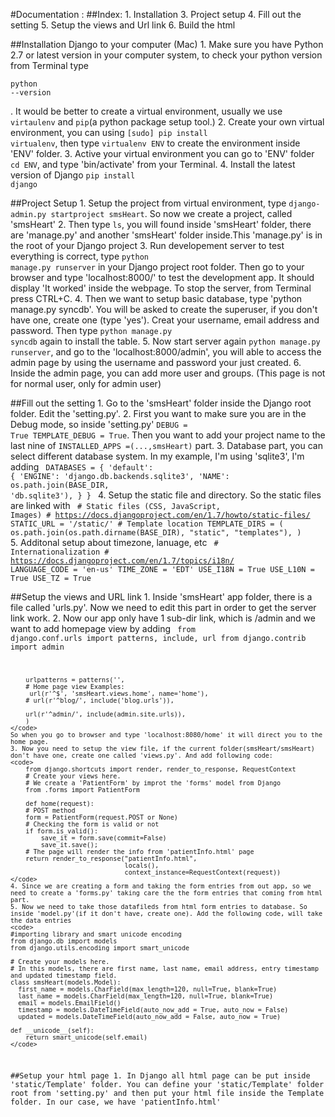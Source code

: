 
#Documentation :
##Index:
    1.	Installation 
    3.	Project setup
    4.	Fill out the setting
    5.  Setup the views and Url link
    6.	Build the html



##Installation Django to your computer (Mac)
    1. Make sure you have Python 2.7 or latest version in your computer system, to check your python version from Terminal type <pre><code>python --version</code></pre>. It would be better to create a virtual environment, usually we use <code>virtaulenv</code> and <code>pip</code>(a python package setup tool.)
    2. Create your own virtual environment, you can using <code>[sudo] pip install virtualenv</code>, then type <code>virtualenv ENV</code> to create the environment inside 'ENV' folder. 
    3. Active your virtual environment you can go to 'ENV' folder <code>cd ENV</code>, and type 'bin/activate' from your Terminal.
    4. Install the latest version of Django <code>pip install django</code>

##Project Setup
    1. Setup the project from virtual environment, type <code>django-admin.py startproject smsHeart</code>. So now we create a project, called 'smsHeart'
    2. Then type <code>ls</code>, you will found inside 'smsHeart' folder, there are 'manage.py' and another 'smsHeart' folder inside.This 'manage.py' is in the root of your Django project
    3. Run developement server to test everything is correct, type <code>python manage.py runserver</code> in your Django project root folder. Then go to your browser and type 'localhost:8000/' to test the development app. It should display 'It worked' inside the webpage. To stop the server, from Terminal press CTRL+C.
    4. Then we want to setup basic database, type 'python manage.py syncdb'. You will be asked to create the superuser, if you don't have one, create one (type 'yes'). Creat your username, email address and password. Then type <code>python manage.py syncdb</code> again to install the table.
    5. Now start server again <code>python manage.py runserver</code>, and go to the 'localhost:8000/admin', you will able to access the admin page by using the username and password your just created.
    6. Inside the admin page, you can add more user and groups. (This page is not for normal user, only for admin user)

##Fill out the setting
    1. Go to the 'smsHeart' folder inside the Django root folder. Edit the 'setting.py'. 
    2. First you want to make sure you are in the Debug mode, so inside 'setting.py' <code>DEBUG = True TEMPLATE_DEBUG = True</code>. Then you want to add your project name to the last nine of <code>INSTALLED_APPS =(...,smsHeart)</code> part.
    3. Database part, you can select different database system. In my example, I'm using 'sqlite3', I'm adding 
    <code>
        DATABASES = {
        'default': {
            'ENGINE': 'django.db.backends.sqlite3',
            'NAME': os.path.join(BASE_DIR, 'db.sqlite3'),
         }
        }
    </code>
    4. Setup the static file and directory. So the static files are linked with 
    <code>
        # Static files (CSS, JavaScript, Images)
        # https://docs.djangoproject.com/en/1.7/howto/static-files/
        STATIC_URL = '/static/'
        # Template location
        TEMPLATE_DIRS = (
        os.path.join(os.path.dirname(BASE_DIR), "static", "templates"),
        )
    </code>
    5. Additonal setup about timezone, lanuage, etc
    <code>
        # Internationalization
        # https://docs.djangoproject.com/en/1.7/topics/i18n/
        LANGUAGE_CODE = 'en-us'
        TIME_ZONE = 'EDT'
        USE_I18N = True
        USE_L10N = True
        USE_TZ = True
    </code>

##Setup the views and URL link
    1. Inside 'smsHeart' app folder, there is a file called 'urls.py'. Now we need to edit this part in order to get the server link work.
    2. Now our app only have 1 sub-dir link, which is /admin and we want to add homepage view by adding
     <code>
        from django.conf.urls import patterns, include, url
        from django.contrib import admin

        urlpatterns = patterns('',
        # Home page view Examples:
         url(r'^$', 'smsHeart.views.home', name='home'),
        # url(r'^blog/', include('blog.urls')),

        url(r'^admin/', include(admin.site.urls)),
        )
    </code>
    So when you go to browser and type 'localhost:8080/home' it will direct you to the home page.
    3. Now you need to setup the view file, if the current folder(smsHeart/smsHeart) don't have one, create one called 'views.py'. And add following code:
    <code>
        from django.shortcuts import render, render_to_response, RequestContext
        # Create your views here.
        # We create a 'PatientForm' by improt the 'forms' model from Django
        from .forms import PatientForm

        def home(request):
        # POST method
        form = PatientForm(request.POST or None)
        # Checking the form is valid or not
        if form.is_valid():
            save_it = form.save(commit=False)
            save_it.save();
        # The page will render the info from 'patientInfo.html' page
        return render_to_response("patientInfo.html",
                                  locals(),
                                  context_instance=RequestContext(request))
    </code>
    4. Since we are creating a form and taking the form entries from out app, so we need to create a 'forms.py' taking care the the form entries that coming from html part.
    5. Now we need to take those datafileds from html form entries to database. So inside 'model.py'(if it don't have, create one). Add the following code, will take the data entries
    <code>
    #importing library and smart unicode encoding
    from django.db import models
    from django.utils.encoding import smart_unicode

    # Create your models here.
    # In this models, there are first name, last name, email address, entry timestamp and updated timestamp field.
    class smsHeart(models.Model):
      first_name = models.CharField(max_length=120, null=True, blank=True)
      last_name = models.CharField(max_length=120, null=True, blank=True)
      email = models.EmailField()
      timestamp = models.DateTimeField(auto_now_add = True, auto_now = False)
      updated = models.DateTimeField(auto_now_add = False, auto_now = True)

    def __unicode__(self):
        return smart_unicode(self.email)
    </code>

##Setup your html page
    1. In Django all html page can be put inside 'static/Template' folder. You can define your 'static/Template' folder root from 'setting.py' and then put your html file inside the Template folder. In our case, we have 'patientInfo.html'








